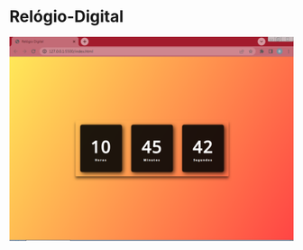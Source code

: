 <h1>Relógio-Digital</h1>



<img src="https://github.com/biancasilveira1902/Relogio-Digital/blob/master/readme.png" alt="relogio-digital">
